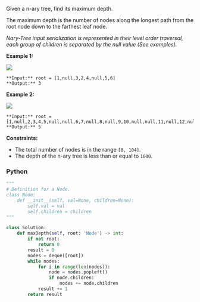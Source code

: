 Given a n-ary tree, find its maximum depth.

The maximum depth is the number of nodes along the longest path from the root node down to the farthest leaf node.

_Nary-Tree input serialization is represented in their level order traversal, each group of children is separated by the null value (See examples)._

**Example 1:**

![](https://assets.leetcode.com/uploads/2018/10/12/narytreeexample.png)
```
**Input:** root = [1,null,3,2,4,null,5,6]
**Output:** 3
```

**Example 2:**

![](https://assets.leetcode.com/uploads/2019/11/08/sample_4_964.png)
```
**Input:** root = [1,null,2,3,4,5,null,null,6,7,null,8,null,9,10,null,null,11,null,12,null,13,null,null,14]
**Output:** 5
```

**Constraints:**

-   The total number of nodes is in the range  `[0, 104]`.
-   The depth of the n-ary tree is less than or equal to  `1000`.


### Python
```python
"""
# Definition for a Node.
class Node:
    def __init__(self, val=None, children=None):
        self.val = val
        self.children = children
"""

class Solution:
    def maxDepth(self, root: 'Node') -> int:
        if not root:
            return 0
        result = 0
        nodes = deque([root])
        while nodes:
            for i in range(len(nodes)):
                node = nodes.popleft()
                if node.children:
                    nodes += node.children
            result += 1
        return result
```